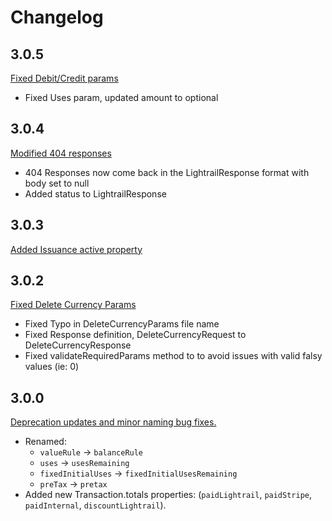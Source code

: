 # Changelog

## 3.0.5
[Fixed Debit/Credit params](https://github.com/Giftbit/lightrail-client-javascript/pull/27)
 - Fixed Uses param, updated amount to optional

## 3.0.4
[Modified 404 responses](https://github.com/Giftbit/lightrail-client-javascript/pull/26)
 - 404 Responses now come back in the LightrailResponse format with body set to null
 - Added status to LightrailResponse

## 3.0.3
[Added Issuance active property](https://github.com/Giftbit/lightrail-client-javascript/pull/25)

## 3.0.2
[Fixed Delete Currency Params](https://github.com/Giftbit/lightrail-client-javascript/pull/24)
 - Fixed Typo in DeleteCurrencyParams file name
 - Fixed Response definition, DeleteCurrencyRequest to DeleteCurrencyResponse
 - Fixed validateRequiredParams method to to avoid issues with valid falsy values (ie: 0)


## 3.0.0
[Deprecation updates and minor naming bug fixes.](https://github.com/Giftbit/lightrail-client-javascript/pull/22) 
- Renamed:
    - `valueRule` -> `balanceRule`
    - `uses` -> `usesRemaining`
    - `fixedInitialUses` -> `fixedInitialUsesRemaining`
    - `preTax` -> `pretax`
- Added new Transaction.totals properties: (`paidLightrail`, `paidStripe`, `paidInternal`, `discountLightrail`). 